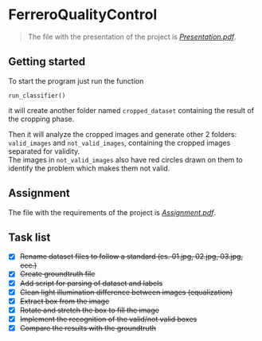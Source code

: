 # FerreroQualityControl

> The file with the presentation of the project is [*Presentation.pdf*](Presentation.pdf).

## Getting started

To start the program just run the function

    run_classifier()

it will create another folder named `cropped_dataset` containing the result of the cropping phase.  

Then it will analyze the cropped images and generate other 2 folders: `valid_images` and `not_valid_images`, containing 
the cropped images separated for validity.  
The images in `not_valid_images` also have red circles drawn on them to 
identify the problem which makes them not valid.

## Assignment

The file with the requirements of the project is [*Assignment.pdf*](Assignment.pdf).

## Task list

- [x] <del>Rename dataset files to follow a standard (es. 01.jpg, 02.jpg, 03.jpg, ecc.)</del>
- [x] <del>Create groundtruth file</del>
- [x] <del>Add script for parsing of dataset and labels</del>
- [x] <del>Clean light illumination difference between images (equalization)</del>
- [x] <del>Extract box from the image</del>
- [x] <del>Rotate and stretch the box to fill the image</del>
- [x] <del>Implement the recognition of the valid/not valid boxes</del>
- [x] <del>Compare the results with the groundtruth</del>
